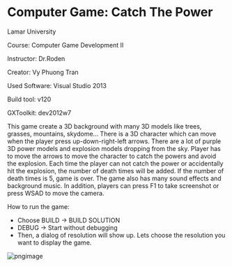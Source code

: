 # Computer Game: Catch The Power

Lamar University

Course: Computer Game Development II

Instructor: Dr.Roden

Creator: Vy Phuong Tran

Used Software: Visual Studio 2013

Build tool: v120

GXToolkit: dev2012w7

This game create a 3D background with many 3D models like trees, grasses, mountains, skydome... There is a 3D character which can move 
when the player press up-down-right-left arrows. There are a lot of purple 3D power models and explosion models dropping from the sky. 
Player has to move the arrows to move the character to catch the powers and avoid the explosion. Each time the player can not catch the power 
or accidentally hit the explosion, the number of death times will be added. If the number of death times is 5, game is over. The game also has
many sound effects and background music. In addition, players can press F1 to take screenshot or press WSAD to move the camera.

How to run the game:

- Choose BUILD -> BUILD SOLUTION
- DEBUG -> Start without debugging
- Then, a dialog of resolution will show up. Lets choose the resolution you want to display the game.

![pngimage](https://user-images.githubusercontent.com/49819696/57054675-c1c13800-6c5b-11e9-9338-5b410b699f31.png)
